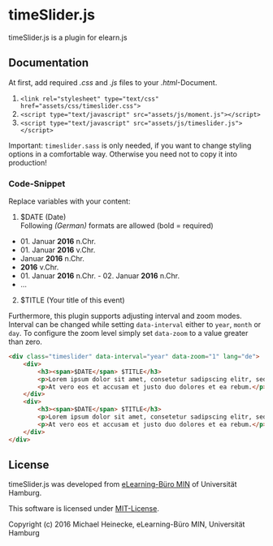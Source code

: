 # timeSlider.js

timeSlider.js is a plugin for elearn.js


## Documentation

At first, add required *.css* and *.js* files to your *.html*-Document.

1. `<link rel="stylesheet" type="text/css" href="assets/css/timeslider.css">`
2. `<script type="text/javascript" src="assets/js/moment.js"></script>`
3. `<script type="text/javascript" src="assets/js/timeslider.js"></script>`

Important: `timeslider.sass` is only needed, if you want to change styling options in a comfortable way. Otherwise you need not to copy it into production!


### Code-Snippet

Replace variables with your content:

1. $DATE (Date)  
   Following *(German)* formats are allowed (bold = required)
  * 01\. Januar **2016** n.Chr.
  * 01\. Januar **2016** v.Chr.
  * Januar **2016** n.Chr.
  * **2016** v.Chr.
  * 01\. Januar **2016** n.Chr. - 02. Januar **2016** n.Chr.
  * ...
2. $TITLE (Your title of this event)

Furthermore, this plugin supports adjusting interval and zoom modes. Interval can be changed while setting `data-interval` either to `year`, `month` or `day`. To configure the zoom level simply set `data-zoom` to a value greater than zero.


```html
<div class="timeslider" data-interval="year" data-zoom="1" lang="de">
    <div>
        <h3><span>$DATE</span> $TITLE</h3>
        <p>Lorem ipsum dolor sit amet, consetetur sadipscing elitr, sed diam nonumy eirmod tempor invidunt ut labore et dolore magna aliquyam erat, sed diam voluptua.</p>
        <p>At vero eos et accusam et justo duo dolores et ea rebum.</p>
    </div>
    <div>
        <h3><span>$DATE</span> $TITLE</h3>
        <p>Lorem ipsum dolor sit amet, consetetur sadipscing elitr, sed diam nonumy eirmod tempor invidunt ut labore et dolore magna aliquyam erat, sed diam voluptua.</p>
        <p>At vero eos et accusam et justo duo dolores et ea rebum.</p>
    </div>
</div>
```


## License

timeSlider.js was developed from [eLearning-Büro MIN](https://www.min.uni-hamburg.de/studium/elearning.html) of Universität Hamburg.

This software is licensed under [MIT-License](http://opensource.org/licenses/mit-license.php).

Copyright (c) 2016 Michael Heinecke, eLearning-Büro MIN, Universität Hamburg
